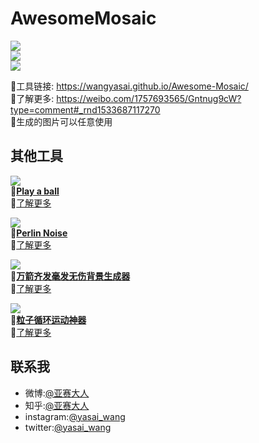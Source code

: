 # AwesomeMosaic

![](https://github.com/wangyasai/Awesome-Mosaic/blob/gh-pages/image/1.gif)   
![](https://github.com/wangyasai/Awesome-Mosaic/blob/gh-pages/image/2.gif)   
![](https://github.com/wangyasai/Awesome-Mosaic/blob/gh-pages/image/3.gif)    

🔗工具链接: https://wangyasai.github.io/Awesome-Mosaic/    
🤩了解更多: https://weibo.com/1757693565/Gntnug9cW?type=comment#_rnd1533687117270     
📝生成的图片可以任意使用   
      

      
      
        
     

## 其他工具
![](https://github.com/wangyasai/Awesome-Mosaic/blob/gh-pages/image/mosaic.gif)  
🔗[**Play a ball**](https://wangyasai.github.io/Awesome-Mosaic/)    
🤩[了解更多](https://weibo.com/1757693565/Gntnug9cW?type=comment#_rnd1533687117270)   

      
       
![](https://github.com/wangyasai/Awesome-Mosaic/blob/gh-pages/image/perlinnoise.jpg)  
🔗[**Perlin Noise**](https://wangyasai.github.io/Perlin-Noise/)     
🤩[了解更多](https://weibo.com/1757693565/Gaf59BmrA?type=comment#_rnd1533687144732)   

            
      
![](https://github.com/wangyasai/Awesome-Mosaic/blob/gh-pages/image/star.gif)  
🔗[**万箭齐发毫发无伤背景生成器**](https://wangyasai.github.io/Stars-Emmision/)    
🤩[了解更多](https://weibo.com/1757693565/Gaf59BmrA?type=comment#_rnd1533687144732)   

          

![](https://github.com/wangyasai/Awesome-Mosaic/blob/gh-pages/image/particles.gif)  
🔗[**粒子循环运动神器**](https://wangyasai.github.io/Particles-Emission/)     
🤩[了解更多](https://weibo.com/2148509850/FvPQfonRi?from=page_1005052148509850_profile&wvr=6&mod=weibotime)   


      
      
        
     


## 联系我
+ 微博:[@亚赛大人](https://weibo.com/psaiaevegas/home?topnav=1&wvr=6)
+ 知乎:[@亚赛大人](https://www.zhihu.com/people/wang-ya-sai/activities)
+ instagram:[@yasai_wang](https://www.instagram.com/yasaisai/)
+ twitter:[@yasai_wang](https://twitter.com/yasai_wang)





